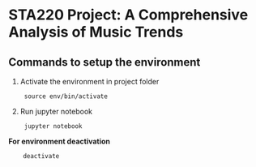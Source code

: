 # STA220 Project: A Comprehensive Analysis of Music Trends

## Commands to setup the environment

1. Activate the environment in project folder

        source env/bin/activate

2. Run jupyter notebook

        jupyter notebook

<b> For environment deactivation </b>

        deactivate

